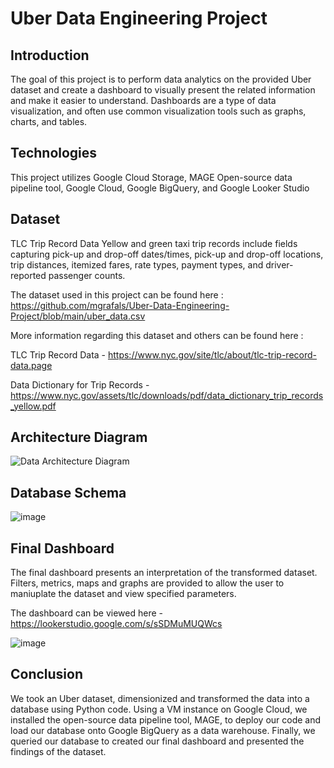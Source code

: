 # Uber Data Engineering Project

## Introduction
The goal of this project is to perform data analytics on the provided Uber dataset and create a dashboard to visually present the related information and make it easier to understand. Dashboards are a type of data visualization, and often use common visualization tools such as graphs, charts, and tables.

## Technologies
This project utilizes Google Cloud Storage, MAGE Open-source data pipeline tool, Google Cloud, Google BigQuery, and Google Looker Studio

## Dataset
TLC Trip Record Data Yellow and green taxi trip records include fields capturing pick-up and drop-off dates/times, pick-up and drop-off locations, trip distances, itemized fares, rate types, payment types, and driver-reported passenger counts.

The dataset used in this project can be found here : https://github.com/mgrafals/Uber-Data-Engineering-Project/blob/main/uber_data.csv

More information regarding this dataset and others can be found here :

TLC Trip Record Data - https://www.nyc.gov/site/tlc/about/tlc-trip-record-data.page

Data Dictionary for Trip Records - https://www.nyc.gov/assets/tlc/downloads/pdf/data_dictionary_trip_records_yellow.pdf

## Architecture Diagram
![Data Architecture Diagram](https://github.com/mgrafals/Uber-Data-Engineering-Project/assets/118086345/b8363b71-fb28-4fab-b2d0-c68874e47285)

## Database Schema
![image](https://github.com/mgrafals/Uber-Data-Engineering-Project/assets/118086345/4908aced-a41d-40e3-82fc-56314f1d7507)

## Final Dashboard
The final dashboard presents an interpretation of the transformed dataset. Filters, metrics, maps and graphs are provided to allow the user to maniuplate the dataset and view specified parameters.

The dashboard can be viewed here - https://lookerstudio.google.com/s/sSDMuMUQWcs

![image](https://github.com/mgrafals/Uber-Data-Engineering-Project/assets/118086345/e472bdcc-17ce-47f0-8049-1b38051be5e3)

## Conclusion
We took an Uber dataset, dimensionized and transformed the data into a database using Python code. Using a VM instance on Google Cloud, we installed the open-source data pipeline tool, MAGE, to deploy our code and load our database onto Google BigQuery as a data warehouse. Finally, we queried our database to created our final dashboard and presented the findings of the dataset.
